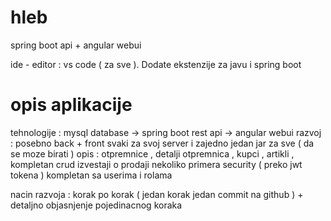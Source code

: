 # hleb
spring boot api + angular webui 

ide - editor : vs code ( za sve ). Dodate ekstenzije za javu i spring boot

opis aplikacije 
===============
tehnologije :
mysql database -> spring boot rest api -> angular webui
razvoj :
posebno back + front svaki za svoj server i zajedno jedan jar za sve ( da se moze birati )
opis :
otpremnice , detalji otpremnica , kupci , artikli , kompletan crud 
izvestaji o prodaji nekoliko primera
security ( preko jwt tokena ) kompletan sa userima i rolama 

nacin razvoja :
korak po korak ( jedan korak jedan commit na github ) + detaljno objasnjenje pojedinacnog koraka


